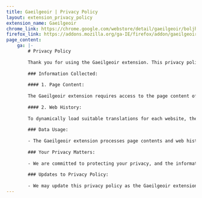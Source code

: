 ```yaml
---
title: Gaeilgeoir | Privacy Policy
layout: extension_privacy_policy
extension_name: Gaeilgeoir
chrome_link: https://chrome.google.com/webstore/detail/gaeilgeoir/boljhhcnjbdijgbledlnokiianknolel
firefox_link: https://addons.mozilla.org/ga-IE/firefox/addon/gaeilgeoir
page_content:
    ga: |-
        # Privacy Policy
        
        Thank you for using the Gaeilgeoir extension. This privacy policy outlines the information accessed by the extension and how it is handled.
        
        ### Information Collected:
        
        #### 1. Page Content:
        
        The Gaeilgeoir extension requires access to the page content of the websites you visit to provide translation services. Untranslated text is temporarily stored locally in your browser and is never shared with the extension developers. This data is retained only until you navigate to another page, close your tab/window, or refresh the page.
        
        #### 2. Web History:
        
        To dynamically load suitable translations for each website, the extension needs to know the domain name (e.g., 'Google.com') of the site you are visiting. It also stores your preference for enabling/disabling the extension on specific websites. This information is synchronized across different computers when you log in to your browser (Chrome/Firefox) and is managed directly by the browser using its storage APIs. It is not shared with the Gaeilgeoir extension developers.
        
        ### Data Usage:
        
        - The Gaeilgeoir extension processes page contents and web history solely to power its features. None of this information is visible to the extension developers. No user data is stored on the developers' side under any circumstances.
        
        ### Your Privacy Matters:
        
        - We are committed to protecting your privacy, and the information accessed by the Gaeilgeoir extension is used exclusively for enhancing your browsing experience.
        
        ### Updates to Privacy Policy:
        
        - We may update this privacy policy as the Gaeilgeoir extension evolves. Please check this page periodically for any changes.
---
```

